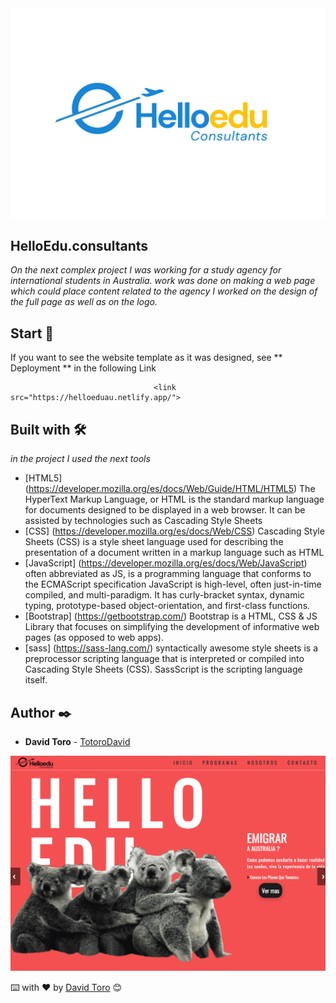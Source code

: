<img src="https://github.com/TotoroDavid/HelloEdu.consultants/blob/master/img/pic/logo.png?raw=true">

## HelloEdu.consultants

_On the next complex project I was working for a study agency for international students in Australia.
work was done on making a web page which could place content related to the agency
I worked on the design of the full page as well as on the logo._

## Start 🚀

If you want to see the website template as it was designed, see ** Deployment ** in the following Link

                                    <link src="https://helloeduau.netlify.app/">

## Built with 🛠️

_in the project I used the next tools_

- [HTML5] (https://developer.mozilla.org/es/docs/Web/Guide/HTML/HTML5)
  The HyperText Markup Language, or HTML is the standard markup language for documents designed to be displayed in a web browser. It can be assisted by technologies such as Cascading Style Sheets
- [CSS] (https://developer.mozilla.org/es/docs/Web/CSS)
  Cascading Style Sheets (CSS) is a style sheet language used for describing the presentation of a document written in a markup language such as HTML
- [JavaScript] (https://developer.mozilla.org/es/docs/Web/JavaScript)
  often abbreviated as JS, is a programming language that conforms to the ECMAScript specification JavaScript is high-level, often just-in-time compiled, and multi-paradigm. It has curly-bracket syntax, dynamic typing, prototype-based object-orientation, and first-class functions.
- [Bootstrap] (https://getbootstrap.com/)
  Bootstrap is a HTML, CSS & JS Library that focuses on simplifying the development of informative web pages (as opposed to web apps).
- [sass] (https://sass-lang.com/)
  syntactically awesome style sheets is a preprocessor scripting language that is interpreted or compiled into Cascading Style Sheets (CSS). SassScript is the scripting language itself.

## Author ✒️

- **David Toro** - [TotoroDavid](https://github.com/TotoroDavid)

<img src="https://github.com/TotoroDavid/HelloEdu.consultants/blob/master/img/pic/Screen%20Shot%202021-04-30%20at%206.50.34%20am.png?raw=true">

⌨️ with ❤️ by [David Toro](https://github.com/TotoroDavid) 😊
